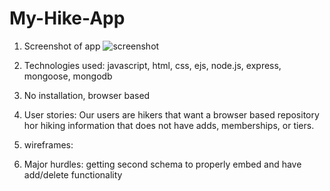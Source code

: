 # My-Hike-App

1. Screenshot of app
![screenshot](assets/screenshot.jpeg)

2. Technologies used: javascript, html, css, ejs, node.js, express, mongoose, mongodb

3. No installation, browser based

4. User stories: Our users are hikers that want a browser based repository hor hiking information that does not have adds, memberships, or tiers.

5. wireframes:

6. Major hurdles: getting second schema to properly embed and have add/delete functionality